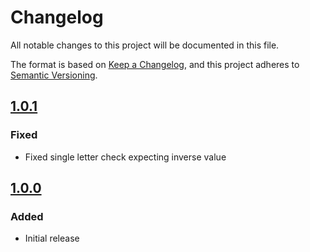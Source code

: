 # Changelog

All notable changes to this project will be documented in this file.

The format is based on [Keep a Changelog](https://keepachangelog.com/en/1.0.0/),
and this project adheres to [Semantic Versioning](https://semver.org/spec/v2.0.0.html).

## [1.0.1]

### Fixed

- Fixed single letter check expecting inverse value

## [1.0.0]


### Added

- Initial release

[1.0.1]: https://github.com/itk-dev-rpa/eflyt-udsendelse-orienteringsbrev-logivaertserklaering/releases/tag/1.0.1
[1.0.0]: https://github.com/itk-dev-rpa/eflyt-udsendelse-orienteringsbrev-logivaertserklaering/releases/tag/1.0.0
